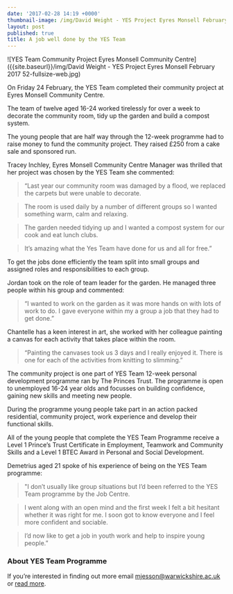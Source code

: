 ```yaml
---
date: '2017-02-28 14:19 +0000'
thumbnail-image: /img/David Weight - YES Project Eyres Monsell February 2017 52-thumbnail.jpg)
layout: post
published: true
title: A job well done by the YES Team
---
```


![YES Team Community Project Eyres Monsell Community Centre]({{site.baseurl}}/img/David Weight - YES Project Eyres Monsell February 2017 52-fullsize-web.jpg)

On Friday 24 February, the YES Team completed their community project at Eyres Monsell Community Centre.

The team of twelve aged 16-24 worked tirelessly for over a week to decorate the community room, tidy up the garden and build a compost system. 

The young people that are half way through the 12-week programme had to raise money to fund the community project. They raised £250 from a cake sale and sponsored run.  

Tracey Inchley, Eyres Monsell Community Centre Manager was thrilled that her project was chosen by the YES Team she commented: 

> “Last year our community room was damaged by a flood, we replaced the carpets but were unable to decorate.

> The room is used daily by a number of different groups so I wanted something warm, calm and relaxing.

> The garden needed tidying up and I wanted a compost system for our cook and eat lunch clubs.

> It’s amazing what the Yes Team have done for us and all for free.”

To get the jobs done efficiently the team split into small groups and assigned roles and responsibilities to each group.  

Jordan took on the role of team leader for the garden.  He managed three people within his group and commented:

> “I wanted to work on the garden as it was more hands on with lots of work to do.  I gave everyone within my a group a job that they had to get done.”

Chantelle has a keen interest in art, she worked with her colleague painting a canvas for each activity that takes place within the room. 

> “Painting the canvases took us 3 days and I really enjoyed it.  There is one for each of the activities from knitting to slimming.”

The community project is one part of YES Team 12-week personal development programme ran by The Princes Trust.   The programme is open to unemployed 16-24 year olds and focusses on building confidence, gaining new skills and meeting new people.

During the programme young people take part in an action packed residential, community project, work experience and develop their functional skills.

All of the young people that complete the YES Team Programme receive a Level 1 Prince’s Trust Certificate in Employment, Teamwork and Community Skills and a Level 1 BTEC Award in Personal and Social Development.

Demetrius aged 21 spoke of his experience of being on the YES Team programme:

> "I don’t usually like group situations but I’d been referred to the YES Team programme by the Job Centre. 

> I went along with an open mind and the first week I felt a bit hesitant whether it was right for me. I soon got to know everyone and I feel more confident and sociable.

> I’d now like to get a job in youth work and help to inspire young people.”

### About YES Team Programme

If you’re interested in finding out more email [mjesson@warwickshire.ac.uk](mailto:mjesson@warwickshire.ac.uk) or [read more](https://www.yesproject.org/what-you-can-do/get-motivated-to-succeed/).
